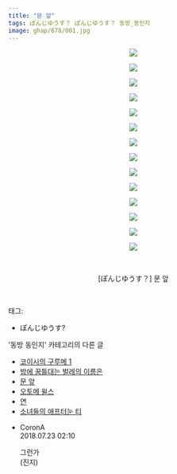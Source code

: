 ```yaml
---
title: "문 앞"
tags: ぽんじゆうす？ ぽんじゆうす？ 동방_동인지
image: ghap/678/001.jpg
---
```

<div class="article">
<p style="text-align: center; clear: none; float: none;"><img src="{{ site.nasurl }}/ghap/678/001.jpg"/></p>
<p style="text-align: center; clear: none; float: none;"><img src="{{ site.nasurl }}/ghap/678/002.jpg"/></p>
<p style="text-align: center; clear: none; float: none;"><img src="{{ site.nasurl }}/ghap/678/003.jpg"/></p>
<p style="text-align: center; clear: none; float: none;"><img src="{{ site.nasurl }}/ghap/678/004.jpg"/></p>
<p style="text-align: center; clear: none; float: none;"><img src="{{ site.nasurl }}/ghap/678/005.jpg"/></p>
<p style="text-align: center; clear: none; float: none;"><img src="{{ site.nasurl }}/ghap/678/006.jpg"/></p>
<p style="text-align: center; clear: none; float: none;"><img src="{{ site.nasurl }}/ghap/678/007.jpg"/></p>
<p style="text-align: center; clear: none; float: none;"><img src="{{ site.nasurl }}/ghap/678/008.jpg"/></p>
<p style="text-align: center; clear: none; float: none;"><img src="{{ site.nasurl }}/ghap/678/009.jpg"/></p>
<p style="text-align: center; clear: none; float: none;"><img src="{{ site.nasurl }}/ghap/678/010.jpg"/></p>
<p style="text-align: center; clear: none; float: none;"><img src="{{ site.nasurl }}/ghap/678/011.jpg"/></p>
<p style="text-align: center; clear: none; float: none;"><img src="{{ site.nasurl }}/ghap/678/012.jpg"/></p>
<p style="text-align: center; clear: none; float: none;"><img src="{{ site.nasurl }}/ghap/678/013.jpg"/></p>
<p style="text-align: center; clear: none; float: none;"><img src="{{ site.nasurl }}/ghap/678/014.jpg"/></p>
<p style="text-align: center; clear: none; float: none;"><br/></p>
<p style="text-align: center; clear: none; float: none;">[ぽんじゆうす？] 문 앞</p>
<p><br/></p>
</div><div class="tagTrail">
<p>태그: </p>
<ul>
<li>ぽんじゆうす?</li>
</ul>
</div><div class="another">
<p>'동방 동인지' 카테고리의 다른 글</p>
<ul>
<li><a href="/2016-07-05-ghap_680">코이시의 구루메 1</a></li>
<li><a href="/2016-07-05-ghap_679">밤에 꿈틀대는 벌레의 이름은</a></li>
<li><a href="/2016-07-05-ghap_678">문 앞</a></li>
<li><a href="/2016-07-05-ghap_676">오토메 윌스</a></li>
<li><a href="/2016-07-05-ghap_675">연</a></li>
<li><a href="/2016-07-05-ghap_674">소녀들의 애프터눈 티</a></li>
</ul>
</div><div class="cb_module cb_fluid">
<div class="cb_wrt cb_profile">
<div class="comment">
<ul>
<li class="cb_thumb_off" id="comment15291913">
<div class="cb_comment_area">
<div class="cb_info_area">
<div class="cb_section">
<span class="cb_nick_name">CoronA</span>
</div>
<div class="cb_section">
<span class="cb_date">2018.07.23 02:10 </span>
</div>
</div>
<div class="cb_dsc_comment">
<p class="cb_dsc">
											그런가<br/>
(진지)
										</p>
</div>
</div></li>
</ul>
</div>
</div><!-- commentList close -->
</div>
